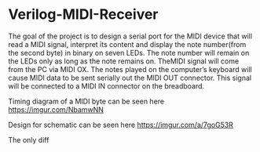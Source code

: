 # Verilog-MIDI-Receiver

The goal of the project is to design a serial port for the MIDI device that will read a MIDI signal, interpret its content and display the note number(from the second byte) in binary on seven LEDs. The note number will remain on the LEDs only as long as the note remains on. TheMIDI signal will come from the PC via MIDI OX. The notes played on the computer’s keyboard will cause MIDI data
to be sent serially out the MIDI OUT connector. This signal will be connected to a MIDI IN connector on the breadboard.

Timing diagram of a MIDI byte can be seen here https://imgur.com/NbamwNN


Design for schematic can be seen here https://imgur.com/a/7goG53R

The only diff
